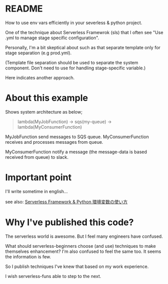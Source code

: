 # README

How to use env vars efficiently in your severless & python project.

One of the technique about Serverless Framewrok (sls) that I often see "Use <stage>.yml to manage stage specific configuration".

Personally, I'm a bit skeptical about such as that separate template only for stage separation (e.g prod.yml).

(Template file separation should be used to separate the system component. Don't need to use for handling stage-specific variable.)

Here indicates another approach.

# About this example

Shows system architecture as below;

> lambda(MyJobFunction) -> sqs(my-queue) -> lambda(MyConsumerFunction)

MyJobFunction send messages to SQS queue. MyConsumerFunction receives and processes messages from queue.

MyConsumerFunction notify a message (the message-data is based received from queue) to slack.

# Important point

I'll write sometime in english...

see also: [Serverless Framework & Python 環境変数の使い方](https://www.practicalcloudpython.com/2020/07/04/30/)

# Why I've published this code?

The serverless world is awesome. But I feel many engineers have confused.

What should serverless-beginners choose (and use) techniques to make themselves enhancement? I'm also confused to feel the same too. It seems the information is few.

So I publish techniques I've knew that based on my work experience.

I wish serverless-funs able to step to the next.